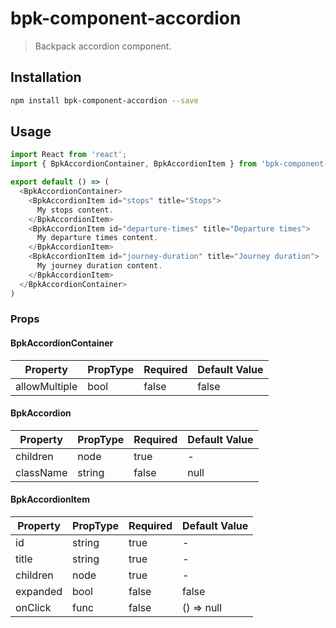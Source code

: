 # bpk-component-accordion

> Backpack accordion component.

## Installation

```sh
npm install bpk-component-accordion --save
```

## Usage

```js
import React from 'react';
import { BpkAccordionContainer, BpkAccordionItem } from 'bpk-component-accordion';

export default () => (
  <BpkAccordionContainer>
    <BpkAccordionItem id="stops" title="Stops">
      My stops content.
    </BpkAccordionItem>
    <BpkAccordionItem id="departure-times" title="Departure times">
      My departure times content.
    </BpkAccordionItem>
    <BpkAccordionItem id="journey-duration" title="Journey duration">
      My journey duration content.
    </BpkAccordionItem>
  </BpkAccordionContainer>
)
```

### Props

#### BpkAccordionContainer

| Property      | PropType | Required | Default Value |
| ------------- | -------- | -------- | ------------- |
| allowMultiple | bool     | false    | false         |

#### BpkAccordion

| Property  | PropType | Required | Default Value |
| --------- | -------- | -------- | ------------- |
| children  | node     | true     | -             |
| className | string   | false    | null          |

#### BpkAccordionItem

| Property | PropType | Required | Default Value |
| -------- | -------- | -------- | ------------- |
| id       | string   | true     | -             |
| title    | string   | true     | -             |
| children | node     | true     | -             |
| expanded | bool     | false    | false         |
| onClick  | func     | false    | () => null    |
